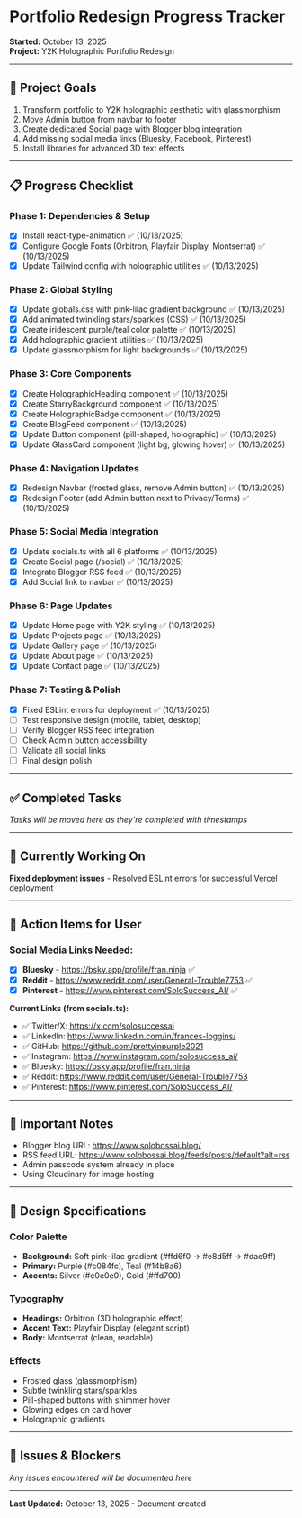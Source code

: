 # Portfolio Redesign Progress Tracker

**Started:** October 13, 2025  
**Project:** Y2K Holographic Portfolio Redesign

---

## 🎯 Project Goals

1. Transform portfolio to Y2K holographic aesthetic with glassmorphism
2. Move Admin button from navbar to footer
3. Create dedicated Social page with Blogger blog integration
4. Add missing social media links (Bluesky, Facebook, Pinterest)
5. Install libraries for advanced 3D text effects

---

## 📋 Progress Checklist

### Phase 1: Dependencies & Setup
- [x] Install react-type-animation ✅ (10/13/2025)
- [x] Configure Google Fonts (Orbitron, Playfair Display, Montserrat) ✅ (10/13/2025)
- [x] Update Tailwind config with holographic utilities ✅ (10/13/2025)

### Phase 2: Global Styling
- [x] Update globals.css with pink-lilac gradient background ✅ (10/13/2025)
- [x] Add animated twinkling stars/sparkles (CSS) ✅ (10/13/2025)
- [x] Create iridescent purple/teal color palette ✅ (10/13/2025)
- [x] Add holographic gradient utilities ✅ (10/13/2025)
- [x] Update glassmorphism for light backgrounds ✅ (10/13/2025)

### Phase 3: Core Components
- [x] Create HolographicHeading component ✅ (10/13/2025)
- [x] Create StarryBackground component ✅ (10/13/2025)
- [x] Create HolographicBadge component ✅ (10/13/2025)
- [x] Create BlogFeed component ✅ (10/13/2025)
- [x] Update Button component (pill-shaped, holographic) ✅ (10/13/2025)
- [x] Update GlassCard component (light bg, glowing hover) ✅ (10/13/2025)

### Phase 4: Navigation Updates
- [x] Redesign Navbar (frosted glass, remove Admin button) ✅ (10/13/2025)
- [x] Redesign Footer (add Admin button next to Privacy/Terms) ✅ (10/13/2025)

### Phase 5: Social Media Integration
- [x] Update socials.ts with all 6 platforms ✅ (10/13/2025)
- [x] Create Social page (/social) ✅ (10/13/2025)
- [x] Integrate Blogger RSS feed ✅ (10/13/2025)
- [x] Add Social link to navbar ✅ (10/13/2025)

### Phase 6: Page Updates
- [x] Update Home page with Y2K styling ✅ (10/13/2025)
- [x] Update Projects page ✅ (10/13/2025)
- [x] Update Gallery page ✅ (10/13/2025)
- [x] Update About page ✅ (10/13/2025)
- [x] Update Contact page ✅ (10/13/2025)

### Phase 7: Testing & Polish
- [x] Fixed ESLint errors for deployment ✅ (10/13/2025)
- [ ] Test responsive design (mobile, tablet, desktop)
- [ ] Verify Blogger RSS feed integration
- [ ] Check Admin button accessibility
- [ ] Validate all social links
- [ ] Final design polish

---

## ✅ Completed Tasks

*Tasks will be moved here as they're completed with timestamps*

---

## 🚧 Currently Working On

**Fixed deployment issues** - Resolved ESLint errors for successful Vercel deployment

---

## 📝 Action Items for User

### Social Media Links Needed:
- [x] **Bluesky** - https://bsky.app/profile/fran.ninja ✅
- [x] **Reddit** - https://www.reddit.com/user/General-Trouble7753 ✅
- [x] **Pinterest** - https://www.pinterest.com/SoloSuccess_AI/ ✅

**Current Links (from socials.ts):**
- ✅ Twitter/X: https://x.com/solosuccessai
- ✅ LinkedIn: https://www.linkedin.com/in/frances-loggins/
- ✅ GitHub: https://github.com/prettyinpurple2021
- ✅ Instagram: https://www.instagram.com/solosuccess_ai/
- ✅ Bluesky: https://bsky.app/profile/fran.ninja
- ✅ Reddit: https://www.reddit.com/user/General-Trouble7753
- ✅ Pinterest: https://www.pinterest.com/SoloSuccess_AI/

---

## 📌 Important Notes

- Blogger blog URL: https://www.solobossai.blog/
- RSS feed URL: https://www.solobossai.blog/feeds/posts/default?alt=rss
- Admin passcode system already in place
- Using Cloudinary for image hosting

---

## 🎨 Design Specifications

### Color Palette
- **Background:** Soft pink-lilac gradient (#ffd6f0 → #e8d5ff → #dae9ff)
- **Primary:** Purple (#c084fc), Teal (#14b8a6)
- **Accents:** Silver (#e0e0e0), Gold (#ffd700)

### Typography
- **Headings:** Orbitron (3D holographic effect)
- **Accent Text:** Playfair Display (elegant script)
- **Body:** Montserrat (clean, readable)

### Effects
- Frosted glass (glassmorphism)
- Subtle twinkling stars/sparkles
- Pill-shaped buttons with shimmer hover
- Glowing edges on card hover
- Holographic gradients

---

## 🐛 Issues & Blockers

*Any issues encountered will be documented here*

---

**Last Updated:** October 13, 2025 - Document created

